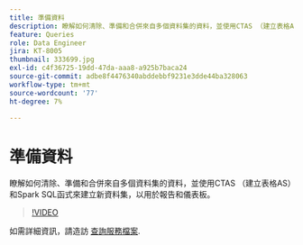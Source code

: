 ```yaml
---
title: 準備資料
description: 瞭解如何清除、準備和合併來自多個資料集的資料，並使用CTAS （建立表格AS）和Spark SQL函式來建立新資料集，以用於報告和儀表板。
feature: Queries
role: Data Engineer
jira: KT-8005
thumbnail: 333699.jpg
exl-id: c4f36725-19dd-47da-aaa8-a925b7baca24
source-git-commit: adbe8f4476340abddebbf9231e3dde44ba328063
workflow-type: tm+mt
source-wordcount: '77'
ht-degree: 7%

---
```


# 準備資料

瞭解如何清除、準備和合併來自多個資料集的資料，並使用CTAS （建立表格AS）和Spark SQL函式來建立新資料集，以用於報告和儀表板。

>[!VIDEO](https://video.tv.adobe.com/v/333699?quality=12&learn=on)

如需詳細資訊，請造訪 [查詢服務檔案](https://experienceleague.adobe.com/docs/experience-platform/query/home.html?lang=zh-Hant).


